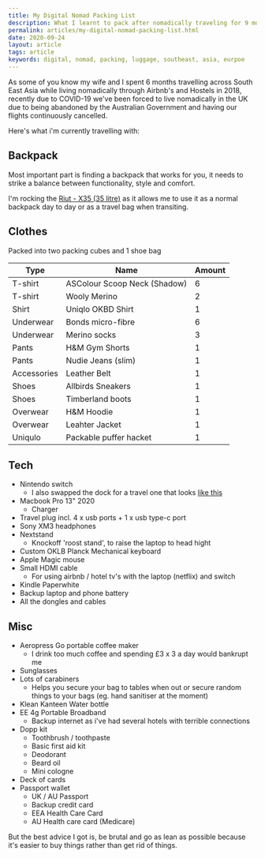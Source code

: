 ```yaml
---
title: My Digital Nomad Packing List
description: What I learnt to pack after nomadically traveling for 9 months across southeast asia and europe
permalink: articles/my-digital-nomad-packing-list.html
date: 2020-09-24
layout: article
tags: article
keywords: digital, nomad, packing, luggage, southeast, asia, eurpoe
---
```


As some of you know my wife and I spent 6 months travelling across South East Asia while living nomadically through Airbnb's and Hostels in 2018, recently due to COVID-19 we've been forced to live nomadically in the UK due to being abandoned by the Australian Government and having our flights continuously cancelled.

Here's what i'm currently travelling with:

## Backpack

Most important part is finding a backpack that works for you, it needs to strike a balance between functionality, style and comfort.

I'm rocking the [Riut - X35 (35 litre)](https://www.riut.co.uk/collections/all-secure-riutbags-best-backpacks-2021/products/riutbag-x35-black-large-laptop-backpack) as it allows me to use it as a normal backpack day to day or as a travel bag when transiting.

## Clothes

Packed into two packing cubes and 1 shoe bag

| Type        | Name                         | Amount |
| ----------- | ---------------------------- | ------ |
| T-shirt     | ASColour Scoop Neck (Shadow) | 6      |
| T-shirt     | Wooly Merino                 | 2      |
| Shirt       | Uniqlo OKBD Shirt            | 1      |
| Underwear   | Bonds micro-fibre            | 6      |
| Underwear   | Merino socks                 | 3      |
| Pants       | H&M Gym Shorts               | 1      |
| Pants       | Nudie Jeans (slim)           | 1      |
| Accessories | Leather Belt                 | 1      |
| Shoes       | Allbirds Sneakers            | 1      |
| Shoes       | Timberland boots             | 1      |
| Overwear    | H&M Hoodie                   | 1      |
| Overwear    | Leahter Jacket               | 1      |
| Uniqulo     | Packable puffer hacket       | 1      |

## Tech

- Nintendo switch
  - I also swapped the dock for a travel one that looks [like this](https://www.shapeways.com/blog/wp-content/uploads/2017/05/travel-dock-nintendo-switch-3D-printed-840x624.jpg)
- Macbook Pro 13" 2020
  - Charger
- Travel plug incl. 4 x usb ports + 1 x usb type-c port
- Sony XM3 headphones
- Nextstand
  - Knockoff 'roost stand', to raise the laptop to head hight
- Custom OKLB Planck Mechanical keyboard
- Apple Magic mouse
- Small HDMI cable
  - For using airbnb / hotel tv's with the laptop (netflix) and switch
- Kindle Paperwhite
- Backup laptop and phone battery
- All the dongles and cables

## Misc

- Aeropress Go portable coffee maker
  - I drink too much coffee and spending £3 x 3 a day would bankrupt me
- Sunglasses
- Lots of carabiners
  - Helps you secure your bag to tables when out or secure random things to your bags (eg. hand sanitiser at the moment)
- Klean Kanteen Water bottle
- EE 4g Portable Broadband
  - Backup internet as i've had several hotels with terrible connections
- Dopp kit
  - Toothbrush / toothpaste
  - Basic first aid kit
  - Deodorant
  - Beard oil
  - Mini cologne
- Deck of cards
- Passport wallet
  - UK / AU Passport
  - Backup credit card
  - EEA Health Care Card
  - AU Health care card (Medicare)

But the best advice I got is, be brutal and go as lean as possible because it's easier to buy things rather than get rid of things.

